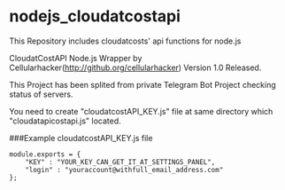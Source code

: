 # nodejs_cloudatcostapi
This Repository includes cloudatcosts' api functions for node.js

CloudatCostAPI Node.js Wrapper by Cellularhacker(http://github.org/cellularhacker)
Version 1.0 Released.

This Project has been splited from private Telegram Bot Project checking status of servers.

You need to create "cloudatcostAPI_KEY.js" file at same directory which "cloudatapicostapi.js" located.

###Example cloudatcostAPI_KEY.js file
```Node
module.exports = {
    "KEY" : "YOUR_KEY_CAN_GET_IT_AT_SETTINGS_PANEL",
    "login" : "youraccount@withfull_email_address.com"
};
```
